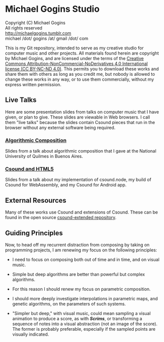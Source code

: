 # Michael Gogins Studio

Copyright (C) Michael Gogins<br>
All rights reserved<br>
http://michaelgogins.tumblr.com<br>
michael /dot/ gogins /at/ gmail /dot/ com

This is my Git repository, intended to serve as my creative studio for computer music and other projects. All materials found herein are copyright by Michael Gogins, and are licensed under the terms of the [Creative Commons Attribution-NonCommercial-NoDerivatives 4.0 International license (CC BY-NC-ND 4.0)](https://creativecommons.org/licenses/by-nc-nd/4.0/legalcode). This permits you to download these works and share them with others as long as you credit me, but nobody is allowed to change these works in any way, or to use them commercially, without my express written permission.

## Live Talks

Here are some presentation slides from talks on computer music that I have given, or plan to give. These slides are viewable in Web browsers. I call them "live talks" because the slides contain Csound pieces that run in the browser without any external software being required.

### [Algorithmic Composition](https://gogins.github.io/michael.gogins.studio/live_talks/algorithmic_composition.html) 

Slides from a talk about algorithmic composition that I gave at the National University of Quilmes in Buenos Aires.

### [Csound and HTML5](https://gogins.github.io/michael.gogins.studio/live_talks/csound_with_html5.html)

Slides from a talk about my implementation of csound.node, my build of Csound for WebAssembly, and my Csound for Android app.

## External Resources

Many of these works use Csound and extensions of Csound. These can be found in the open source [csound-extended repository](https://github.com/gogins/csound-extended).

## Guiding Principles

Now, to head off my recurrent distraction from composing by taking on programming projects, I am renewing my focus on the following principles:

* I need to focus on composing both out of time and in time, and on visual music.

* Simple but deep algorithms are better than powerful but complex algorithms.

* For this reason I should renew my focus on parametric composition.

* I should more deeply investigate interpolations in parametric maps, and genetic algorithms, on the parameters of such systems.

* "Simpler but deep," with visual music, could mean sampling a visual animation to produce a score, as with _**Scrims**_, or transforming a sequence of notes into a visual abstraction (not an image of the score). The former is probably preferable, especially if the sampled points are visually indicated.


